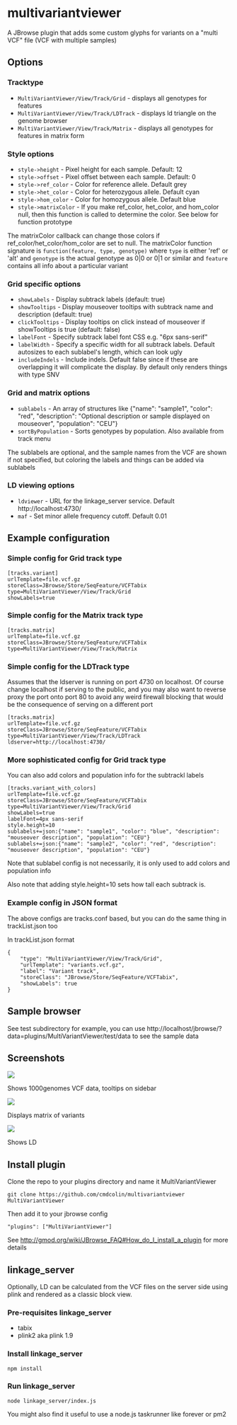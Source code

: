 # multivariantviewer

A JBrowse plugin that adds some custom glyphs for variants on a "multi VCF" file (VCF with multiple samples)

## Options


### Tracktype
 
* `MultiVariantViewer/View/Track/Grid` - displays all genotypes for features
* `MultiVariantViewer/View/Track/LDTrack` - displays ld triangle on the genome browser
* `MultiVariantViewer/View/Track/Matrix` - displays all genotypes for features in matrix form

### Style options

* `style->height` - Pixel height for each sample. Default: 12
* `style->offset` - Pixel offset between each sample. Default: 0
* `style->ref_color` - Color for reference allele. Default grey
* `style->het_color` - Color for heterozygous allele. Default cyan
* `style->hom_color` - Color for homozygous allele. Default blue
* `style->matrixColor` - If you make ref_color, het_color, and hom_color null, then this function is called to determine the color. See below for function prototype


The matrixColor callback can change those colors if ref_color/het_color/hom_color are set to null. The matrixColor function signature is `function(feature, type, genotype)` where `type` is either 'ref' or 'alt' and `genotype` is the actual genotype as 0|0 or 0|1 or similar and `feature` contains all info about a particular variant

### Grid specific options

* `showLabels` - Display subtrack labels (default: true)
* `showTooltips` - Display mouseover tooltips with subtrack name and description (default: true)
* `clickTooltips` - Display tooltips on click instead of mouseover if showTooltips is true (default: false)
* `labelFont` - Specify subtrack label font CSS e.g. "6px sans-serif"
* `labelWidth` - Specify a specific width for all subtrack labels. Default autosizes to each sublabel's length, which can look ugly
* `includeIndels` - Include indels. Default false since if these are overlapping it will complicate the display. By default only renders things with type SNV

### Grid and matrix options

* `sublabels` - An array of structures like {"name": "sample1", "color": "red", "description": "Optional description or sample displayed on mouseover", "population": "CEU"}
* `sortByPopulation` - Sorts genotypes by population. Also available from track menu

The sublabels are optional, and the sample names from the VCF are shown if not specified, but coloring the labels and things can be added via sublabels

### LD viewing options

* `ldviewer` - URL for the linkage_server service. Default http://localhost:4730/
* `maf` - Set minor allele frequency cutoff. Default 0.01

## Example configuration

### Simple config for Grid track type

    [tracks.variant]
    urlTemplate=file.vcf.gz
    storeClass=JBrowse/Store/SeqFeature/VCFTabix
    type=MultiVariantViewer/View/Track/Grid
    showLabels=true
    
### Simple config for the Matrix track type

    [tracks.matrix]
    urlTemplate=file.vcf.gz
    storeClass=JBrowse/Store/SeqFeature/VCFTabix
    type=MultiVariantViewer/View/Track/Matrix

### Simple config for the LDTrack type

Assumes that the ldserver is running on port 4730 on localhost. Of course change localhost if serving to the public, and you may also want to reverse proxy the port onto port 80 to avoid any weird firewall blocking that would be the consequence of serving on a different port

    [tracks.matrix]
    urlTemplate=file.vcf.gz
    storeClass=JBrowse/Store/SeqFeature/VCFTabix
    type=MultiVariantViewer/View/Track/LDTrack
    ldserver=http://localhost:4730/
    
### More sophisticated config for Grid track type

You can also add colors and population info for the subtrackl labels
    
    [tracks.variant_with_colors]
    urlTemplate=file.vcf.gz
    storeClass=JBrowse/Store/SeqFeature/VCFTabix
    type=MultiVariantViewer/View/Track/Grid
    showLabels=true
    labelFont=4px sans-serif
    style.height=10
    sublabels+=json:{"name": "sample1", "color": "blue", "description": "mouseover description", "population": "CEU"}
    sublabels+=json:{"name": "sample2", "color": "red", "description": "mouseover description", "population": "CEU"}

Note that sublabel config is not necessarily, it is only used to add colors and population info

Also note that adding style.height=10 sets how tall each subtrack is. 

### Example config in JSON format

The above configs are tracks.conf based, but you can do the same thing in trackList.json too


In trackList.json format

    {
        "type": "MultiVariantViewer/View/Track/Grid",
        "urlTemplate": "variants.vcf.gz",
        "label": "Variant track",
        "storeClass": "JBrowse/Store/SeqFeature/VCFTabix",
        "showLabels": true
    }

## Sample browser

See test subdirectory for example, you can use http://localhost/jbrowse/?data=plugins/MultiVariantViewer/test/data to see the sample data



## Screenshots

![](img/example.png)

Shows 1000genomes VCF data, tooltips on sidebar

![](img/matrix.png)

Displays matrix of variants


![](img/ld.png)

Shows LD


## Install plugin

Clone the repo to your plugins directory and name it MultiVariantViewer

    git clone https://github.com/cmdcolin/multivariantviewer MultiVariantViewer

Then add it to your jbrowse config

    "plugins": ["MultiVariantViewer"]
    
See http://gmod.org/wiki/JBrowse_FAQ#How_do_I_install_a_plugin for more details

## linkage_server

Optionally, LD can be calculated from the VCF files on the server side using plink and rendered as a classic block view.

### Pre-requisites linkage_server

* tabix
* plink2 aka plink 1.9

### Install linkage_server

    npm install

### Run linkage_server

    node linkage_server/index.js

You might also find it useful to use a node.js taskrunner like forever or pm2



